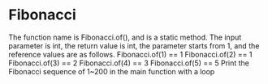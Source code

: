 # Fibonacci
The function name is Fibonacci.of(), and is a static method. The input parameter is int, the return value is int, the parameter starts from 1, and the reference values are as follows. Fibonacci.of(1) == 1 Fibonacci.of(2) == 1 Fibonacci.of(3) == 2 Fibonacci.of(4) == 3 Fibonacci.of(5) == 5 Print the Fibonacci sequence of 1~200 in the main function with a loop

